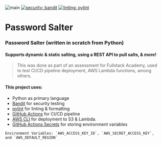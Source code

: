 ![main](https://github.com/ethanriverpage/FSA.EnterpriseAssessment/actions/workflows/main.yml/badge.svg) [![security: bandit](https://img.shields.io/badge/security-bandit-yellow.svg)](https://github.com/PyCQA/bandit) [![linting: pylint](https://img.shields.io/badge/linting-pylint-yellowgreen)](https://github.com/PyCQA/pylint)

# Password Salter

### Password Salter (written in scratch from Python)
#### Supports dynamic & static salting, using a REST API to pull salts, & more!
> This was done as part of an assessment for Fullstack Academy, used to test CI/CD pipeline deployment, AWS Lambda functions, among others.

#### This project uses:
* Python as primary language
* [Bandit](https://github.com/PyCQA/bandit) for security testing
* [pylint](https://github.com/PyCQA/pylint) for linting & formatting
* [GitHub Actions](https://github.com/features/actions) for CI/CD pipeline
* [AWS CLI](https://aws.amazon.com/cli/) for deployment to S3 & Lambda.
* [GitHub Actions Secrets](https://docs.github.com/en/rest/actions/secrets) for storing environment variables
```
Environment Variables: `AWS_ACCESS_KEY_ID`, `AWS_SECRET_ACCESS_KEY`, and `AWS_DEFAULT_REGION`
```
